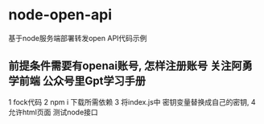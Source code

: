# node-open-api
基于node服务端部署转发open API代码示例
## 前提条件需要有openai账号, 怎样注册账号 关注阿勇学前端 公众号里Gpt学习手册
1 fock代码
2 npm i 下载所需依赖
3 将index.js中 密钥变量替换成自己的密钥,
4 允许html页面 测试node接口
